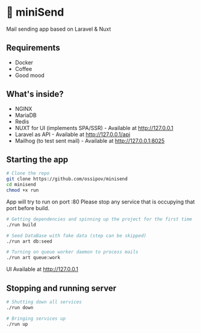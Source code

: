 # 💌 miniSend
Mail sending app based on Laravel & Nuxt

## Requirements
* Docker
* Coffee
* Good mood

## What's inside?
* NGINX
* MariaDB
* Redis
* NUXT for UI (implements SPA/SSR) - Available at <http://127.0.0.1>
* Laravel as API - Available at <http://127.0.0.1/api>
* Mailhog (to test sent mail) - Available at <http://127.0.0.1:8025>

## Starting the app
```sh
# Clone the repo
git clone https://github.com/ossipov/minisend 
cd minisend
chmod +x run
```
App will try to run on port :80 
Please stop any service that is occupying that port before build.

```sh
# Getting dependencies and spinning up the project for the first time
./run build

# Seed DataBase with fake data (step can be skipped)
./run art db:seed

# Turning on queue worker daemon to process mails
./run art queue:work
```

UI Available at <http://127.0.0.1>

## Stopping and running server
```sh
# Shutting down all services
./run down

# Bringing services up
./run up
```